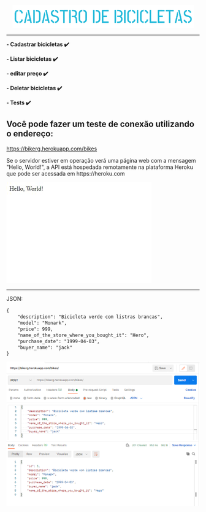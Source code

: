<p align="center"><img src="img\logo2.png"></p>
<p align="center">
<smallUma API para controlar o cadastro de bicicletas, essa API foi construida na linguagem Java utilizando o Framework Spring :smile:</small> 
</p> 
<hr>

**- Cadastrar bicicletas :heavy_check_mark:**

**- Listar bicicletas :heavy_check_mark:**

**- editar preço :heavy_check_mark:**

**- Deletar bicicletas :heavy_check_mark:**

**- Tests :heavy_check_mark:**  

## Você pode fazer um teste de conexão utilizando o endereço:

https://bikerg.herokuapp.com/bikes
<p>
Se o servidor estiver em operação verá uma página web com a mensagem "Hello, World!", a API está hospedada remotamente na plataforma Heroku que pode ser acessada em https://heroku.com 
</p>
<img src="img\helloworld.JPG">
<hr>

JSON:
```
{
    "description": "Bicicleta verde com listras brancas",
    "model": "Monark",
    "price": 999,
    "name_of_the_store_where_you_bought_it": "Hero",
    "purchase_date": "1999-04-03",
    "buyer_name": "jack"
}
```
<img src="img\postjson.PNG">  



